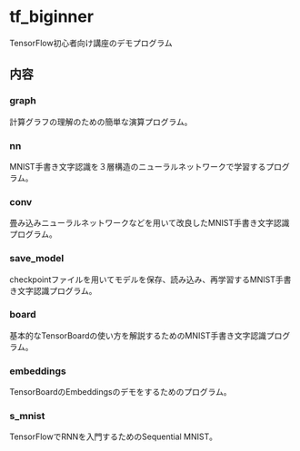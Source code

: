 # tf_biginner
TensorFlow初心者向け講座のデモプログラム

## 内容
### graph
計算グラフの理解のための簡単な演算プログラム。

### nn
MNIST手書き文字認識を３層構造のニューラルネットワークで学習するプログラム。

### conv
畳み込みニューラルネットワークなどを用いて改良したMNIST手書き文字認識プログラム。

### save_model
checkpointファイルを用いてモデルを保存、読み込み、再学習するMNIST手書き文字認識プログラム。

### board
基本的なTensorBoardの使い方を解説するためのMNIST手書き文字認識プログラム。

### embeddings
TensorBoardのEmbeddingsのデモをするためのプログラム。

### s_mnist
TensorFlowでRNNを入門するためのSequential MNIST。
